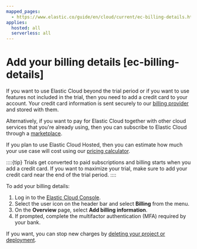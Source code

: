 ```yaml
---
mapped_pages:
  - https://www.elastic.co/guide/en/cloud/current/ec-billing-details.html
applies:
  hosted: all
  serverless: all
---
```


# Add your billing details [ec-billing-details]

If you want to use Elastic Cloud beyond the trial period or if you want to use features not included in the trial, then you need to add a credit card to your account. Your credit card information is sent securely to our [billing provider](http://recurly.com/security) and stored with them.

Alternatively, if you want to pay for Elastic Cloud together with other cloud services that you're already using, then you can subscribe to Elastic Cloud through a [marketplace](/deploy-manage/deploy/elastic-cloud/subscribe-from-marketplace.md).

If you plan to use Elastic Cloud Hosted, then you can estimate how much your use case will cost using our [pricing calculator](https://www.elastic.co/cloud/elasticsearch-service/pricing). 

::::{tip} 
Trials get converted to paid subscriptions and billing starts when you add a credit card. If you want to maximize your trial, make sure to add your credit card near the end of the trial period.
::::

To add your billing details:

1. Log in to the [Elastic Cloud Console](https://cloud.elastic.co?page=docs&placement=docs-body).
2. Select the user icon on the header bar and select **Billing** from the menu.
3. On the **Overview** page, select **Add billing information**.
4. If prompted, complete the multifactor authentication (MFA) required by your bank.

If you want, you can stop new charges by [deleting your project or deployment](/deploy-manage/uninstall/delete-a-cloud-deployment.md).

